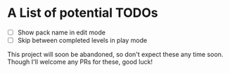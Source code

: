 # A List of potential TODOs

* [ ] Show pack name in edit mode
* [ ] Skip between completed levels in play mode

This project will soon be abandoned, so don't expect these any time soon. Though I'll welcome any PRs for these, good luck!
